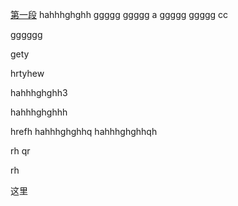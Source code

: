 <a href="#1">第一段</a>
hahhhghghh
ggggg
ggggg
a
ggggg
ggggg
cc

gggggg

gety

hrtyhew

hahhhghghh3


hahhhghghhh

hrefh
hahhhghghhq
hahhhghghhqh


rh
qr



rh

<a name="1">这里</a>